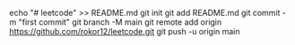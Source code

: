 echo "# leetcode" >> README.md
git init
git add README.md
git commit -m "first commit"
git branch -M main
git remote add origin https://github.com/rokor12/leetcode.git
git push -u origin main
